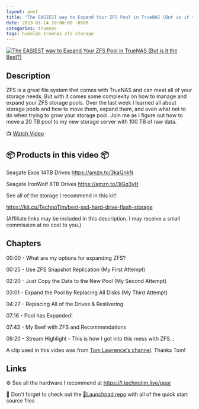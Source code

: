 ```yaml
---
layout: post
title: "The EASIEST way to Expand Your ZFS Pool in TrueNAS (But is it the Best?)"
date: 2023-01-14 10:00:00 -0500
categories: truenas
tags: homelab truenas zfs storage
---
```


[![The EASIEST way to Expand Your ZFS Pool in TrueNAS (But is it the Best?)](https://img.youtube.com/vi/Uzk6Janio0g/0.jpg)](https://www.youtube.com/watch?v=Uzk6Janio0g "The EASIEST way to Expand Your ZFS Pool in TrueNAS (But is it the Best?)")

## Description

ZFS is a great file system that comes with TrueNAS and can meet all of your storage needs.  But with it comes some complexity on how to manage and expand your ZFS storage pools.  Over the last week I learned all about storage pools and how to move them, expand them, and even what not to do when trying to grow your storage pool.  Join me as I figure out how to move a 20 TB pool to my new storage server with 100 TB of raw data.

📺 [Watch Video](https://www.youtube.com/watch?v=Uzk6Janio0g)

## 📦 Products in this video 📦

Seagate Exos 14TB Drives <https://amzn.to/3kaQnkN>

Seagate IronWolf 8TB Drives <https://amzn.to/3iGq3yH>

See all of the storage I recommend in this kit!

<https://kit.co/TechnoTim/best-ssd-hard-drive-flash-storage>

(Affiliate links may be included in this description. I may receive a small commission at no cost to you.)

## Chapters

00:00 - What are my options for expanding ZFS?

00:25 - Use ZFS Snapshot Replication (My First Attempt)

02:20 - Just Copy the Data to the New Pool (My Second Attempt)

03:01 - Expand the Pool by Replacing All Disks (My Third Attempt)

04:27 - Replacing All of the Drives & Resilvering

07:16 - Pool has Expanded!

07:43 - My Beef with ZFS and Recommendations

09:20 - Stream Highlight - This is how I got into this mess with ZFS...

A clip used in this video was from [Tom Lawrence's channel](https://www.youtube.com/@LAWRENCESYSTEMS). Thanks Tom!

## Links

⚙️ See all the hardware I recommend at <https://l.technotim.live/gear>

🚀 Don't forget to check out the [🚀Launchpad repo](https://l.technotim.live/quick-start) with all of the quick start source files
